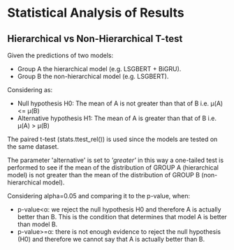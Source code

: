 # Statistical Analysis of Results

## Hierarchical vs Non-Hierarchical T-test
Given the predictions of two models:

- Group A the hierarchical model (e.g. LSGBERT + BiGRU).
- Group B the non-hierarchical model (e.g. LSGBERT).

Considering as: 

- Null hypothesis H0: The mean of A is not greater than that of B i.e. μ(A) <= μ(B)
- Alternative hypothesis H1: The mean of A is greater than that of B i.e. μ(A) > μ(B)

The paired t-test (stats.ttest_rel()) is used since the models are tested on the same dataset.

The parameter 'alternative' is set to *'greater'* in this way a one-tailed test is performed to see if the mean of the distribution of GROUP A (hierarchical model) is not greater than the mean of the distribution of GROUP B (non-hierarchical model).

Considering alpha=0.05 and comparing it to the p-value, when:

- p-value<α: we reject the null hypothesis H0 and therefore A is actually better than B. This is the condition that determines that model A is better than model B.
- p-value>=α: there is not enough evidence to reject the null hypothesis (H0) and therefore we cannot say that A is actually better than B.
